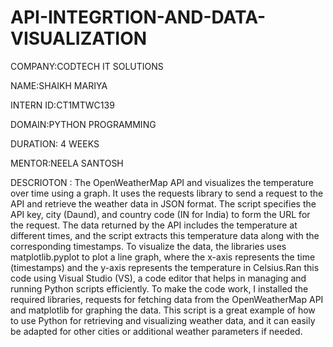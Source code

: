 # API-INTEGRTION-AND-DATA-VISUALIZATION

COMPANY:CODTECH IT SOLUTIONS

NAME:SHAIKH MARIYA

INTERN ID:CT1MTWC139

DOMAIN:PYTHON PROGRAMMING

DURATION: 4 WEEKS

MENTOR:NEELA SANTOSH

DESCRIOTON :
The OpenWeatherMap API and visualizes the temperature over time using a graph. It uses the requests library to send a request to the API and retrieve the weather data in JSON format. The script specifies the API key, city (Daund), and country code (IN for India) to form the URL for the request. The data returned by the API includes the temperature at different times, and the script extracts this temperature data along with the corresponding timestamps.
To visualize the data, the libraries uses matplotlib.pyplot to plot a line graph, where the x-axis represents the time (timestamps) and the y-axis represents the temperature in Celsius.Ran this code using Visual Studio (VS), a code editor that helps in managing and running Python scripts efficiently. To make the code work, I installed the required libraries, requests for fetching data from the OpenWeatherMap API and matplotlib for graphing the data. This script is a great example of how to use Python for retrieving and visualizing weather data, and it can easily be adapted for other cities or additional weather parameters if needed.
